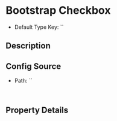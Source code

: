 # Bootstrap Checkbox

* Default Type Key: ``


## Description



## Config Source
* Path: ``
```TypeScript
 
```

## Property Details